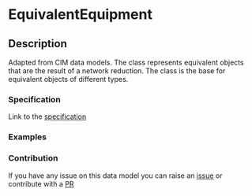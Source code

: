 # EquivalentEquipment

## Description 

Adapted from CIM data models. The class represents equivalent objects that are the result of a network reduction. The class is the base for equivalent objects of different types.
### Specification

Link to the [specification](https://smart-data-models.github.io/dataModel.EnergyCIM/EquivalentEquipment/doc/spec.md)
### Examples
### Contribution

 If you have any issue on this data model you can raise an [issue](https://github.com/smart-data-models/dataModel.EnergyCIM/issues)  or contribute with a [PR](https://github.com/smart-data-models/dataModel.EnergyCIM/pulls)